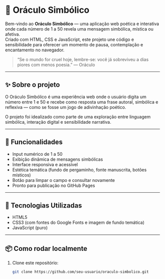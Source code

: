 # 🔮 Oráculo Simbólico

Bem-vindo ao **Oráculo Simbólico** — uma aplicação web poética e interativa onde cada número de 1 a 50 revela uma mensagem simbólica, mística ou afetiva.  
Criado com HTML, CSS e JavaScript, este projeto une código e sensibilidade para oferecer um momento de pausa, contemplação e encantamento no navegador.

> “Se o mundo for cruel hoje, lembre-se: você já sobreviveu a dias piores com menos poesia.” — Oráculo

---

## ✨ Sobre o projeto

O Oráculo Simbólico é uma experiência web onde o usuário digita um número entre 1 e 50 e recebe como resposta uma frase autoral, simbólica e reflexiva 
— como se fosse um jogo de adivinhação poético.

O projeto foi idealizado como parte de uma exploração entre linguagem simbólica, interação digital e sensibilidade narrativa.

---

## 📜 Funcionalidades

- Input numérico de 1 a 50
- Exibição dinâmica de mensagens simbólicas
- Interface responsiva e acessível
- Estética temática (fundo de pergaminho, fonte manuscrita, botões místicos)
- Botão para limpar o campo e consultar novamente
- Pronto para publicação no GitHub Pages

---

## 🚀 Tecnologias Utilizadas

- HTML5
- CSS3 (com fontes do Google Fonts e imagem de fundo temática)
- JavaScript (puro)

---

## 📦 Como rodar localmente

1. Clone este repositório:
   ```bash
   git clone https://github.com/seu-usuario/oraculo-simbolico.git
